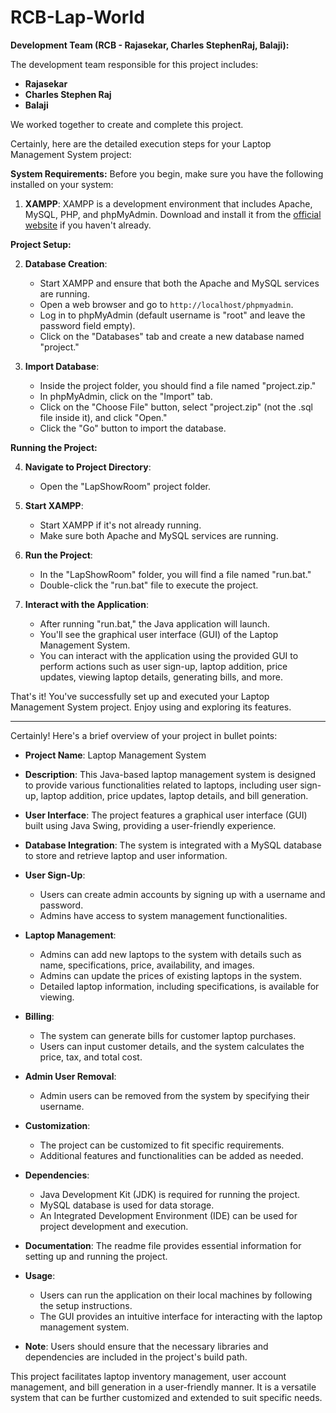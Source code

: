 # RCB-Lap-World
**Development Team (RCB - Rajasekar, Charles StephenRaj, Balaji):**

The development team responsible for this project includes:

- **Rajasekar**
- **Charles Stephen Raj**
- **Balaji**

We worked together to create and complete this project.

Certainly, here are the detailed execution steps for your Laptop Management System project:

**System Requirements:**
Before you begin, make sure you have the following installed on your system:

1. **XAMPP**: XAMPP is a development environment that includes Apache, MySQL, PHP, and phpMyAdmin. Download and install it from the [official website](https://www.apachefriends.org/index.html) if you haven't already.

**Project Setup:**

2. **Database Creation**:
   - Start XAMPP and ensure that both the Apache and MySQL services are running.
   - Open a web browser and go to `http://localhost/phpmyadmin`.
   - Log in to phpMyAdmin (default username is "root" and leave the password field empty).
   - Click on the "Databases" tab and create a new database named "project."

3. **Import Database**:
   - Inside the project folder, you should find a file named "project.zip."
   - In phpMyAdmin, click on the "Import" tab.
   - Click on the "Choose File" button, select "project.zip" (not the .sql file inside it), and click "Open."
   - Click the "Go" button to import the database.

**Running the Project:**

4. **Navigate to Project Directory**:
   - Open the "LapShowRoom" project folder.

5. **Start XAMPP**:
   - Start XAMPP if it's not already running.
   - Make sure both Apache and MySQL services are running.

6. **Run the Project**:
   - In the "LapShowRoom" folder, you will find a file named "run.bat."
   - Double-click the "run.bat" file to execute the project.

7. **Interact with the Application**:
   - After running "run.bat," the Java application will launch.
   - You'll see the graphical user interface (GUI) of the Laptop Management System.
   - You can interact with the application using the provided GUI to perform actions such as user sign-up, laptop addition, price updates, viewing laptop details, generating bills, and more.

That's it! You've successfully set up and executed your Laptop Management System project. Enjoy using and exploring its features.
__________________________________________________________________________________________________________________________________________________________________________________________________
Certainly! Here's a brief overview of your project in bullet points:

- **Project Name**: Laptop Management System

- **Description**: This Java-based laptop management system is designed to provide various functionalities related to laptops, including user sign-up, laptop addition, price updates, laptop details, and bill generation.

- **User Interface**: The project features a graphical user interface (GUI) built using Java Swing, providing a user-friendly experience.

- **Database Integration**: The system is integrated with a MySQL database to store and retrieve laptop and user information.

- **User Sign-Up**:
  - Users can create admin accounts by signing up with a username and password.
  - Admins have access to system management functionalities.

- **Laptop Management**:
  - Admins can add new laptops to the system with details such as name, specifications, price, availability, and images.
  - Admins can update the prices of existing laptops in the system.
  - Detailed laptop information, including specifications, is available for viewing.

- **Billing**:
  - The system can generate bills for customer laptop purchases.
  - Users can input customer details, and the system calculates the price, tax, and total cost.

- **Admin User Removal**:
  - Admin users can be removed from the system by specifying their username.

- **Customization**:
  - The project can be customized to fit specific requirements.
  - Additional features and functionalities can be added as needed.

- **Dependencies**:
  - Java Development Kit (JDK) is required for running the project.
  - MySQL database is used for data storage.
  - An Integrated Development Environment (IDE) can be used for project development and execution.

- **Documentation**: The readme file provides essential information for setting up and running the project.

- **Usage**:
  - Users can run the application on their local machines by following the setup instructions.
  - The GUI provides an intuitive interface for interacting with the laptop management system.

- **Note**: Users should ensure that the necessary libraries and dependencies are included in the project's build path.

This project facilitates laptop inventory management, user account management, and bill generation in a user-friendly manner. It is a versatile system that can be further customized and extended to suit specific needs.
